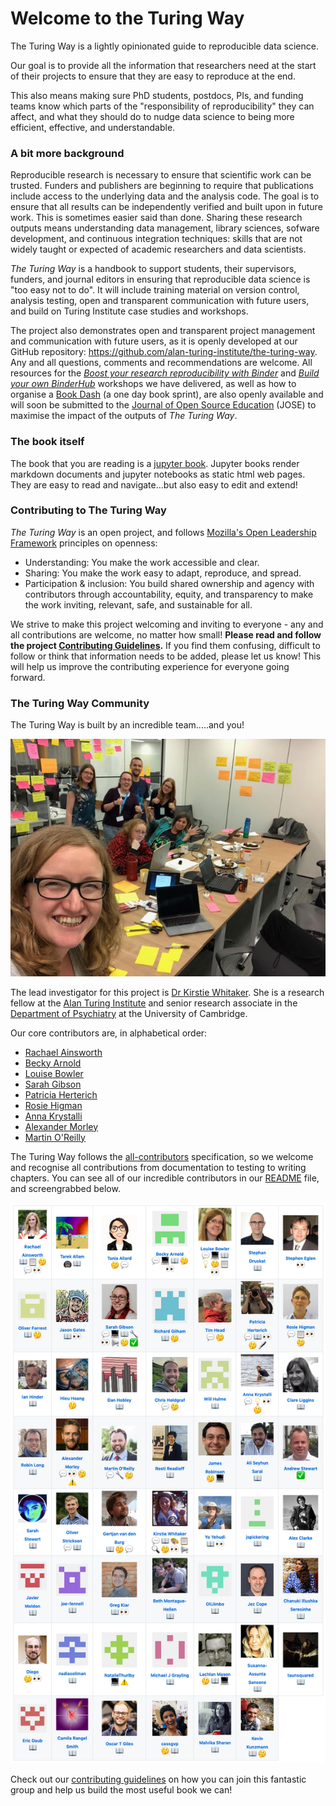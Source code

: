 # Welcome to the Turing Way

The Turing Way is a lightly opinionated guide to reproducible data science.

Our goal is to provide all the information that researchers need at the start of their projects to ensure that they are easy to reproduce at the end.

This also means making sure PhD students, postdocs, PIs, and funding teams know which parts of the "responsibility of reproducibility" they can affect, and what they should do to nudge data science to being more efficient, effective, and understandable.

### A bit more background

Reproducible research is necessary to ensure that scientific work can be trusted.
Funders and publishers are beginning to require that publications include access to the underlying data and the analysis code.
The goal is to ensure that all results can be independently verified and built upon in future work.
This is sometimes easier said than done.
Sharing these research outputs means understanding data management, library sciences, sofware development, and continuous integration techniques: skills that are not widely taught or expected of academic researchers and data scientists.

*The Turing Way* is a handbook to support students, their supervisors, funders, and journal editors in ensuring that reproducible data science is "too easy not to do".
It will include training material on version control, analysis testing, open and transparent communication with future users, and build on Turing Institute case studies and workshops.

The project also demonstrates open and transparent project management and communication with future users, as it is openly developed at our GitHub repository: https://github.com/alan-turing-institute/the-turing-way. 
Any and all questions, comments and recommendations are welcome. 
All resources for the *[Boost your research reproducibility with Binder](https://github.com/alan-turing-institute/the-turing-way/tree/master/workshops/boost-research-reproducibility-binder)* and *[Build your own BinderHub](https://github.com/alan-turing-institute/the-turing-way/tree/master/workshops/build-a-binderhub)* workshops we have delivered, as well as how to organise a [Book Dash](https://github.com/alan-turing-institute/the-turing-way/tree/master/workshops/book-dash) (a one day book sprint), are also openly available and will soon be submitted to the [Journal of Open Source Education](https://jose.theoj.org/) (JOSE) to maximise the impact of the outputs of *The Turing Way*.

### The book itself

The book that you are reading is a [jupyter book](https://github.com/jupyter/jupyter-book/).
Jupyter books render markdown documents and jupyter notebooks as static html web pages.
They are easy to read and navigate...but also easy to edit and extend!

### Contributing to The Turing Way

*The Turing Way* is an open project, and follows [Mozilla's Open Leadership Framework](https://mozilla.github.io/open-leadership-framework/framework/#what-is-open) principles on openness:
- Understanding: You make the work accessible and clear.
- Sharing: You make the work easy to adapt, reproduce, and spread.
- Participation & inclusion: You build shared ownership and agency with contributors through accountability, equity, and transparency to make the work inviting, relevant, safe, and sustainable for all.

We strive to make this project welcoming and inviting to everyone - any and all contributions are welcome, no matter how small! 
**Please read and follow the project [Contributing Guidelines](https://github.com/alan-turing-institute/the-turing-way/blob/master/CONTRIBUTING.md).** 
If you find them confusing, difficult to follow or think that information needs to be added, please let us know! 
This will help us improve the contributing experience for everyone going forward.

### The Turing Way Community

The Turing Way is built by an incredible team.....and you!

![](../figures/TuringWayTeam.jpg)

The lead investigator for this project is [Dr Kirstie Whitaker](https://whitakerlab.github.io/about).
She is a research fellow at the [Alan Turing Institute](http://turing.ac.uk) and senior research associate in the [Department of Psychiatry](https://www.psychiatry.cam.ac.uk) at the University of Cambridge.

Our core contributors are, in alphabetical order:

* [Rachael Ainsworth](https://github.com/alan-turing-institute/the-turing-way/blob/master/contributors.md#rachael-ainsworth)
* [Becky Arnold](https://github.com/alan-turing-institute/the-turing-way/blob/master/contributors.md#becky-arnold)
* [Louise Bowler](https://github.com/alan-turing-institute/the-turing-way/blob/master/contributors.md#louise-bowler)
* [Sarah Gibson](https://github.com/alan-turing-institute/the-turing-way/blob/master/contributors.md#sarah-gibson)
* [Patricia Herterich](https://github.com/alan-turing-institute/the-turing-way/blob/master/contributors.md#patricia-herterich)
* [Rosie Higman](https://github.com/alan-turing-institute/the-turing-way/blob/master/contributors.md#rosie-higman)
* [Anna Krystalli](https://github.com/alan-turing-institute/the-turing-way/blob/master/contributors.md#anna-krystalli)
* [Alexander Morley](https://github.com/alan-turing-institute/the-turing-way/blob/master/contributors.md#alexander-morley)
* [Martin O'Reilly](https://github.com/alan-turing-institute/the-turing-way/blob/master/contributors.md#martin-oreilly)

The Turing Way follows the [all-contributors](https://github.com/kentcdodds/all-contributors#emoji-key) specification, so we welcome and recognise all contributions from documentation to testing to writing chapters. 
You can see all of our incredible contributors in our [README](https://github.com/alan-turing-institute/the-turing-way#contributors) file, and screengrabbed below.

![](../figures/Contributors2.png)

Check out our [contributing guidelines](https://github.com/alan-turing-institute/the-turing-way/blob/master/CONTRIBUTING.md) on how you can join this fantastic group and help us build the most useful book we can!
